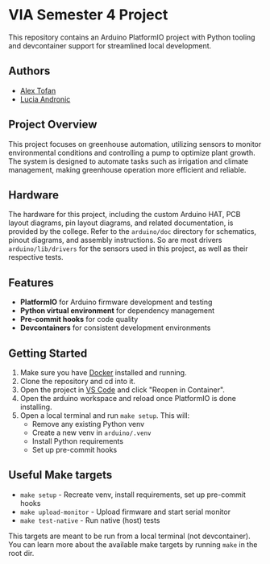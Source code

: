 # VIA Semester 4 Project

This repository contains an Arduino PlatformIO project with Python tooling and devcontainer support for streamlined local development.

## Authors

- [Alex Tofan](https://github.com/savaryna)
- [Lucia Andronic](https://github.com/PawsitiveCoder)

## Project Overview

This project focuses on greenhouse automation, utilizing sensors to monitor environmental conditions and controlling a pump to optimize plant growth. The system is designed to automate tasks such as irrigation and climate management, making greenhouse operation more efficient and reliable.

## Hardware

The hardware for this project, including the custom Arduino HAT, PCB layout diagrams, pin layout diagrams, and related documentation, is provided by the college. Refer to the `arduino/doc` directory for schematics, pinout diagrams, and assembly instructions. So are most drivers `arduino/lib/drivers` for the sensors used in this project, as well as their respective tests.

## Features

- **PlatformIO** for Arduino firmware development and testing
- **Python virtual environment** for dependency management
- **Pre-commit hooks** for code quality
- **Devcontainers** for consistent development environments

## Getting Started

1. Make sure you have [Docker](https://www.docker.com) installed and running.
2. Clone the repository and cd into it.
3. Open the project in [VS Code](https://code.visualstudio.com/) and click "Reopen in Container".
4. Open the arduino workspace and reload once PlatformIO is done installing.
5. Open a local terminal and run `make setup`. This will:
    - Remove any existing Python venv
    - Create a new venv in `arduino/.venv`
    - Install Python requirements
    - Set up pre-commit hooks

## Useful Make targets

- `make setup` - Recreate venv, install requirements, set up pre-commit hooks
- `make upload-monitor` - Upload firmware and start serial monitor
- `make test-native` - Run native (host) tests

This targets are meant to be run from a local terminal (not devcontainer).
You can learn more about the available make targets by running `make` in the root dir.
